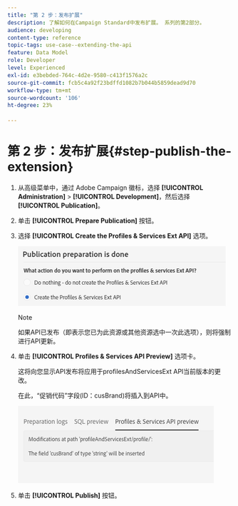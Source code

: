 ```yaml
---
title: "第 2 步：发布扩展"
description: 了解如何在Campaign Standard中发布扩展。 系列的第2部分。
audience: developing
content-type: reference
topic-tags: use-case--extending-the-api
feature: Data Model
role: Developer
level: Experienced
exl-id: e3bebded-764c-4d2e-9580-c413f1576a2c
source-git-commit: fcb5c4a92f23bdffd1082b7b044b5859dead9d70
workflow-type: tm+mt
source-wordcount: '106'
ht-degree: 23%

---
```


# 第 2 步：发布扩展{#step-publish-the-extension}

1. 从高级菜单中，通过 Adobe Campaign 徽标，选择 **[!UICONTROL Administration]** > **[!UICONTROL Development]**，然后选择 **[!UICONTROL Publication]**。
1. 单击 **[!UICONTROL Prepare Publication]** 按钮。
1. 选择 **[!UICONTROL Create the Profiles & Services Ext API]** 选项。

   ![](assets/create-profile-and-services-api.png)

   >[!NOTE]
   >
   >如果API已发布（即表示您已为此资源或其他资源选中一次此选项），则将强制进行API更新。

1. 单击 **[!UICONTROL Profiles & Services API Preview]** 选项卡。

   这将向您显示API发布将应用于profilesAndServicesExt API当前版本的更改。

   在此，“促销代码”字段(ID：cusBrand)将插入到API中。

   ![](assets/extendpandsapi_diff.png)

1. 单击 **[!UICONTROL Publish]** 按钮。
